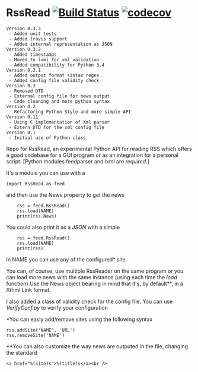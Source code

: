 RssRead [![Build Status](https://travis-ci.org/Flukas88/RssRead.svg?branch=master)](https://travis-ci.org/Flukas88/RssRead)  [![codecov](https://codecov.io/gh/Flukas88/RssRead/branch/master/graph/badge.svg)](https://codecov.io/gh/Flukas88/RssRead)
=======

    Version 0.3.3
     - Added unit tests
     - Added travis support 
     - Added internal representation as JSON
    Version 0.3.2
     - Added timestamps 
     - Moved to lxml for xml validation
     - Added compatibility for Python 3.4
    Version 0.3.1
     - Added output format sintax regex
     - Added config file validity check
    Version 0.3
     - Removed DTD
     - External config file for news output
     - Code cleaning and more python syntax
    Version 0.2
     - Refactoring Python Style and more simple API
    Version 0.11
     - Using C implementation of Xml parser
     - Extern DTD for the xml config file
    Version 0.1
     - Initial use of Python class

Repo for RssRead, an experimental Python API for reading RSS which offers a good codebase for a GUI program
or as an integration for a personal script. 
[Python modules feedparser and lxml are *required*.]

It's a module you can use with a 

    import RssRead as feed
    
    
and then use the News property to get the news

    
        rss = feed.RssRead()
        rss.load(NAME)
        print(rss.News)

You could also print it as a *JSON* with a simple
    
        rss = feed.RssRead()
        rss.load(NAME)
        print(rss)

In NAME you can use any of the configured* site.

You can, of course, use multiple RssReader on the same program or you can load more news with the same instance (using each time the *load* function)
Use the News object bearing in mind that it's, by default**, in a Xthml Link format.

I also added a class of validity check for the config file. 
You can use *VerifyConf.py* to verify your configuration
    

*You can easly add/remove sites using the following syntax

    rss.addSite('NAME', 'URL')
    rss.removeSite('NAME')

**You can also customize the way news are outputed in the file, changing the standard

    <a href="%(site)s">%(title)s</a><br />
